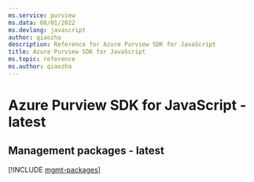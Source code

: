 ```yaml
---
ms.service: purview
ms.data: 08/01/2022
ms.devlang: javascript
author: qiaozha
description: Reference for Azure Purview SDK for JavaScript
title: Azure Purview SDK for JavaScript
ms.topic: reference
ms.author: qiaozha
---
```

# Azure Purview SDK for JavaScript - latest

## Management packages - latest
[!INCLUDE [mgmt-packages](purview-mgmt-index.md)]
